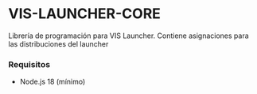 
# VIS-LAUNCHER-CORE

Librería de programación para VIS Launcher. Contiene asignaciones para las distribuciones del launcher

### Requisitos

* Node.js 18 (mínimo)
